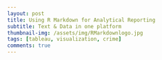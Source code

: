 ```yaml
---
layout: post
title: Using R Markdown for Analytical Reporting
subtitle: Text & Data in one platform
thumbnail-img: /assets/img/RMarkdownlogo.jpg
tags: [tableau, visualization, crime]
comments: true
---
```

